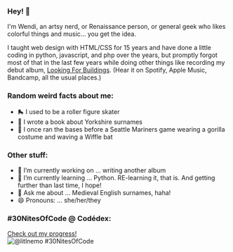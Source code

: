 ### Hey! 👋

I'm Wendi, an artsy nerd, or Renaissance person, or general geek who likes colorful things and music... you get the idea.

I taught web design with HTML/CSS for 15 years and have done a little coding in python, javascript, and php over the years, but promptly forgot most of that in the last few years while doing other things like recording my debut album, [Looking For Buildings](https://wendidunlap.com/music/looking-for-buildings/). (Hear it on Spotify, Apple Music, Bandcamp, all the usual places.)

### Random weird facts about me:

- 🛼 I used to be a roller figure skater
- 📖 I wrote a book about Yorkshire surnames
- 🦍 I once ran the bases before a Seattle Mariners game wearing a gorilla costume and waving a Wiffle bat

### Other stuff:

- 🔭 I’m currently working on ... writing another album
- 🌱 I’m currently learning ... Python. RE-learning it, that is. And getting further than last time, I hope!
- 💬 Ask me about ... Medieval English surnames, haha!
- 😄 Pronouns: ... she/her/they

### #30NitesOfCode @ Codédex:
  [Check out my progress!](https://www.codedex.io/@litlnemo/30-nites-of-code)  
  ![@litlnemo #30NitesOfCode](https://www.codedex.io/api/petStatus?user=litlnemo)
